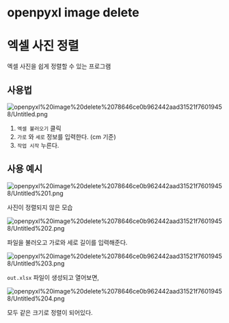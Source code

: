 # openpyxl image delete

# 엑셀 사진 정렬

엑셀 사진을 쉽게 정렬할 수 있는 프로그램

## 사용법

![openpyxl%20image%20delete%2078646ce0b962442aad31521f76019458/Untitled.png](openpyxl%20image%20delete%2078646ce0b962442aad31521f76019458/Untitled.png)

1. `엑셀 불러오기` 클릭
2. `가로` 와 `세로` 정보를 입력한다. (cm 기준)
3. `작업 시작` 누른다.

## 사용 예시

![openpyxl%20image%20delete%2078646ce0b962442aad31521f76019458/Untitled%201.png](openpyxl%20image%20delete%2078646ce0b962442aad31521f76019458/Untitled%201.png)

사진이 정렬되지 않은 모습

![openpyxl%20image%20delete%2078646ce0b962442aad31521f76019458/Untitled%202.png](openpyxl%20image%20delete%2078646ce0b962442aad31521f76019458/Untitled%202.png)

파일을 불러오고 가로와 세로 길이를 입력해준다.

![openpyxl%20image%20delete%2078646ce0b962442aad31521f76019458/Untitled%203.png](openpyxl%20image%20delete%2078646ce0b962442aad31521f76019458/Untitled%203.png)

`out.xlsx` 파일이 생성되고 열어보면,

![openpyxl%20image%20delete%2078646ce0b962442aad31521f76019458/Untitled%204.png](openpyxl%20image%20delete%2078646ce0b962442aad31521f76019458/Untitled%204.png)

모두 같은 크기로 정렬이 되어있다.